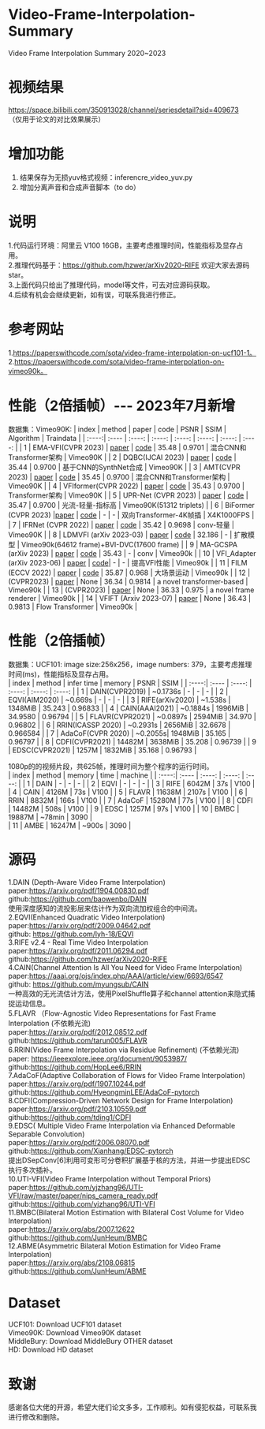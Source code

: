 # Video-Frame-Interpolation-Summary
Video Frame Interpolation Summary 2020~2023
# 视频结果
https://space.bilibili.com/350913028/channel/seriesdetail?sid=409673      
（仅用于论文的对比效果展示）    
# 增加功能  
1. 结果保存为无损yuv格式视频：inferencre_video_yuv.py  
2. 增加分离声音和合成声音脚本（to do）    

# 说明
1.代码运行环境：阿里云 V100 16GB，主要考虑推理时间，性能指标及显存占用。    
2.推理代码基于：https://github.com/hzwer/arXiv2020-RIFE 欢迎大家去源码star。    
3.上面代码只给出了推理代码，model等文件，可去对应源码获取。    
4.后续有机会会继续更新，如有误，可联系我进行修正。  

# 参考网站
1.https://paperswithcode.com/sota/video-frame-interpolation-on-ucf101-1。    
2.https://paperswithcode.com/sota/video-frame-interpolation-on-vimeo90k。 

# 性能（2倍插帧）--- 2023年7月新增
数据集：Vimeo90K:
| index | method  | paper | code | PSNR | SSIM | Algorithm | Traindata |
| :----:| :---- | :----: | :----: | :----: | :----: | :----: | :----: |
| 1 | EMA-VFI(CVPR 2023) | [paper](https://arxiv.org/pdf/2303.00440v2.pdf) | [code](https://github.com/mcg-nju/ema-vfi ) | 35.48 | 0.9701 | 混合CNN和Transformer架构 | Vimeo90K |
| 2 | DQBC(IJCAI 2023) | [paper](https://arxiv.org/pdf/2304.13596.pdf) | [code](https://github.com/kinoud/DQBC) | 35.44 | 0.9700 | 基于CNN的SynthNet合成 | Vimeo90K |
| 3 | AMT(CVPR 2023) | [paper](https://arxiv.org/pdf/2304.09790.pdf) | [code](https://github.com/mcg-nku/amt) | 35.45 | 0.9700 | 混合CNN和Transformer架构 | Vimeo90K |
| 4 | VFIformer(CVPR 2022) | [paper](https://arxiv.org/pdf/2205.07230.pdf) | [code](https://github.com/dvlab-research/VFIformer) | 35.43 | 0.9700 | Transformer架构 | Vimeo90K |
| 5 | UPR-Net (CVPR 2023) | [paper](https://arxiv.org/pdf/2211.03456.pdf) | [code](https://github.com/srcn-ivl/upr-net) | 35.47 | 0.9700 | 光流-轻量-指标高 | Vimeo90K(51312 triplets) |
| 6 | BiFormer (CVPR 2023) |[paper](https://arxiv.org/pdf/2304.02225.pdf) | [code](https://github.com/junheum/biformer) | - | - | 双向Transformer-4K帧插 | X4K1000FPS |
| 7 | IFRNet (CVPR 2022) | [paper](https://openaccess.thecvf.com/content/CVPR2022/papers/Kong_IFRNet_Intermediate_Feature_Refine_Network_for_Efficient_Frame_Interpolation_CVPR_2022_paper.pdf) | [code](https://github.com/ltkong218/IFRNet) | 35.42 | 0.9698 | conv-轻量 | Vimeo90K |
| 8 | LDMVFI (arXiv 2023-03) | [paper](https://arxiv.org/pdf/2303.09508.pdf) | [code](https://github.com/danier97/LDMVFI) | 32.186 | - | 扩散模型 | Vimeo90k(64612 frame)+BVI-DVC(17600 frame) |
| 9 | MA-GCSPA (arXiv 2023) | [paper](https://openaccess.thecvf.com/content/CVPR2023/papers/Zhou_Exploring_Motion_Ambiguity_and_Alignment_for_High-Quality_Video_Frame_Interpolation_CVPR_2023_paper.pdf) | [code](https://github.com/redrock303/CVPR23-MA-GCSPA) | 35.43 | - | conv | Vimeo90k |
| 10 | VFI_Adapter (arXiv 2023-06) | [paper](https://arxiv.org/pdf/2306.13933.pdf) | [code](https://github.com/haoningwu3639/VFI_Adapter)| - | - | 提高VFI性能 | Vimeo90k |
| 11 | FILM (ECCV 2022) | [paper](https://arxiv.org/pdf/2202.04901.pdf) | [code](https://github.com/google-research/frame-interpolation) | 35.87 | 0.968 | 大场景运动 | Vimeo90k |
| 12 |  (CVPR2023) | [paper](https://openaccess.thecvf.com/content/CVPR2023/papers/Plack_Frame_Interpolation_Transformer_and_Uncertainty_Guidance_CVPR_2023_paper.pdf) | None | 36.34 | 0.9814 | a novel transformer-based | Vimeo90k |
| 13 |  (CVPR2023) | [paper](https://openaccess.thecvf.com/content/CVPR2023/html/Yu_Range-Nullspace_Video_Frame_Interpolation_With_Focalized_Motion_Estimation_CVPR_2023_paper.html) | None | 36.33 | 0.975 | a novel frame renderer | Vimeo90k |
| 14 |  VFIFT (Arxiv 2023-07) | [paper](https://arxiv.org/pdf/2307.16144.pdf) | None | 36.43 | 0.9813 | Flow Transformer | Vimeo90k |

# 性能（2倍插帧）
数据集：UCF101:  image size:256x256，image numbers: 379，主要考虑推理时间(ms)，性能指标及显存占用。    
| index | method  | infer time | memory | PSNR | SSIM |
| :----:| :---- | :----: | :----: | :----: | :----: |
| 1 | DAIN(CVPR2019) | ~0.1736s | - | - | - |
| 2 | EQVI(AIM2020) | ~0.669s | - | - | - |
| 3 | RIFE(arXiv2020) | ~1.538s | 1348MiB | 35.243 | 0.96833 |
| 4 | CAIN(AAAI2021) | ~0.1884s | 1996MiB | 34.9580 | 0.96794 |
| 5 | FLAVR(CVPR2021) | ~0.0897s | 2594MiB | 34.970 | 0.96802 |
| 6 | RRIN(ICASSP 2020) | ~0.2931s | 2656MiB | 32.6678 | 0.966584 |
| 7 | AdaCoF(CVPR 2020) | ~0.2055s| 1948MiB | 35.165 | 0.96797 |
| 8 | CDFI(CVPR2021) | 14482M | 3638MiB | 35.208 | 0.96739 |
| 9 | EDSC(CVPR2021) | 1257M | 1832MiB | 35.168 | 0.96793 |


1080p的的视频片段，共625帧，推理时间为整个程序的运行时间。     
| index | method | memory | time | machine |
| :----:| :---- | :----: | :----: | :----: |
| 1 | DAIN | - | - | - |
| 2 | EQVI | - | - | - |
| 3 | RIFE | 6042M | 37s | V100 |
| 4 | CAIN | 4126M | 73s | V100 |
| 5 | FLAVR | 11638M | 2107s | V100 |
| 6 | RRIN | 8832M | 166s | V100 |
| 7 | AdaCoF | 15280M | 77s | V100 |
| 8 | CDFI | 14482M | 508s | V100 |
| 9 | EDSC | 1257M | 97s | V100 |
| 10 | BMBC | 19887M | ~78min | 3090 |      
| 11 | AMBE | 16247M | ~900s | 3090 |      
   
# 源码
1.DAIN (Depth-Aware Video Frame Interpolation)    
   paper:https://arxiv.org/pdf/1904.00830.pdf    
   github:https://github.com/baowenbo/DAIN    
   使用深度感知的流投影层来估计作为双向流加权组合的中间流。    
2.EQVI(Enhanced Quadratic Video Interpolation)     
   paper:https://arxiv.org/pdf/2009.04642.pdf    
   github: https://github.com/lyh-18/EQVI    
3.RIFE v2.4 - Real Time Video Interpolation      
   paper:https://arxiv.org/pdf/2011.06294.pdf    
   github:https://github.com/hzwer/arXiv2020-RIFE    
4.CAIN(Channel Attention Is All You Need for Video Frame Interpolation)    
   paper:https://aaai.org/ojs/index.php/AAAI/article/view/6693/6547    
   github: https://github.com/myungsub/CAIN    
  一种高效的无光流估计方法，使用PixelShuffle算子和channel attention来隐式捕捉运动信息。    
5.FLAVR （Flow-Agnostic Video Representations for Fast Frame Interpolation (不依赖光流)    
   paper:https://arxiv.org/pdf/2012.08512.pdf    
   github:https://github.com/tarun005/FLAVR    
6.RRIN(Video Frame Interpolation via Residue Refinement) (不依赖光流)    
   paper:   https://ieeexplore.ieee.org/document/9053987/    
   github:https://github.com/HopLee6/RRIN    
7.AdaCoF(Adaptive Collaboration of Flows for Video Frame Interpolation)    
   paper:https://arxiv.org/pdf/1907.10244.pdf    
   github:https://github.com/HyeongminLEE/AdaCoF-pytorch    
8.CDFI(Compression-Driven Network Design for Frame Interpolation)    
   paper:https://arxiv.org/pdf/2103.10559.pdf    
   github:https://github.com/tding1/CDFI    
9.EDSC( Multiple Video Frame Interpolation via Enhanced Deformable Separable Convolution)    
   paper:https://arxiv.org/pdf/2006.08070.pdf    
   github:https://github.com/Xianhang/EDSC-pytorch    
    提出DSepConv[6]利用可变形可分卷积扩展基于核的方法，并进一步提出EDSC执行多次插补。    
10.UTI-VFI(Video Frame Interpolation without Temporal Priors)    
   paper:https://github.com/yjzhang96/UTI-VFI/raw/master/paper/nips_camera_ready.pdf    
   github:https://github.com/yjzhang96/UTI-VFI   
11.BMBC(Bilateral Motion Estimation with Bilateral Cost Volume for Video Interpolation)    
   paper:https://arxiv.org/abs/2007.12622    
   github:https://github.com/JunHeum/BMBC   
12.ABME(Asymmetric Bilateral Motion Estimation for Video Frame Interpolation)    
   paper:https://arxiv.org/abs/2108.06815    
   github:https://github.com/JunHeum/ABME  
# Dataset
UCF101: Download UCF101 dataset    
Vimeo90K: Download Vimeo90K dataset    
MiddleBury: Download MiddleBury OTHER dataset    
HD: Download HD dataset    
# 致谢
感谢各位大佬的开源，希望大佬们论文多多，工作顺利。如有侵犯权益，可联系我进行修改和删除。    
